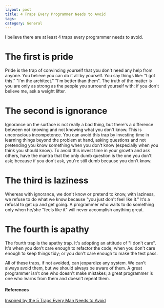 ```yaml
---
layout: post
title: 4 Traps Every Programmer Needs to Avoid
tags: 
category: General
---
```


I believe there are at least 4 traps every programmer needs to avoid.

# The first is pride

Pride is the trap of convincing yourself that you don't need any help from anyone. You believe you can do it all by yourself. You say things like: "I got this." "I'm the architect." "I'm better than them". The truth of the matter is you are only as strong as the people you surround yourself with; if you don't believe me, ask a weight lifter.

# The second is ignorance 

Ignorance on the surface is not really a bad thing, but there's a difference between not knowing and not knowing what you don't know. This is unconscious incompetence. You can avoid this trap by investing time in learning things beyond the problem at hand, asking questions and not pretending you know something when you don't know (especially when you think you should know). To avoid this invest time in your growth and ask others, have the mantra that the only dumb question is the one you don't ask; because if you don't ask, you're still dumb because you don't know.

# The third is laziness

Whereas with ignorance, we don't know or pretend to know, with laziness, we refuse to do what we know because "you just don't feel like it." It's a refusal to get up and get going. A programmer who waits to do something only when he/she "feels like it" will never accomplish anything great.

# The fourth is apathy

The fourth trap is the apathy trap. It's adopting an attitude of "I don't care". It's when you don't care enough to refactor the code; when you don't care enough to keep things tidy; or you don't care enough to make the test pass.

All of these traps, if not avoided, can jeopardize any system. We can't always avoid them, but we should always be aware of them. A great programmer isn't one who doesn't make mistakes; a great programmer is one who learns from them and doesn't repeat them.

#### References

[Inspired by the 5 Traps Every Man Needs to Avoid](http://www.allprodad.com/5-traps-every-man-needs-to-avoid)  
